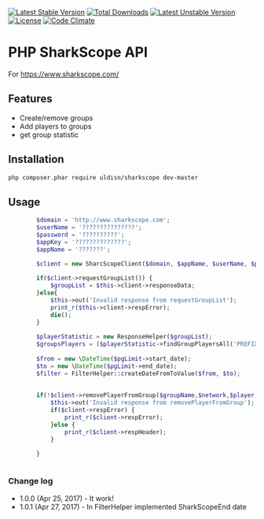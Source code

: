 [![Latest Stable Version](https://poser.pugx.org/uldisn/sharkscope/v/stable)](https://packagist.org/packages/uldisn/sharkscope)
[![Total Downloads](https://poser.pugx.org/uldisn/sharkscope/downloads)](https://packagist.org/packages/uldisn/sharkscope)
[![Latest Unstable Version](https://poser.pugx.org/uldisn/sharkscope/v/unstable)](https://packagist.org/packages/uldisn/sharkscope)
[![License](https://poser.pugx.org/uldisn/sharkscope/license)](https://packagist.org/packages/uldisn/sharkscope)
[![Code Climate](https://codeclimate.com/github/uldisn/sharkscope/badges/gpa.svg)](https://codeclimate.com/github/uldisn/sharkscope)

# PHP SharkScope API  


For https://www.sharkscope.com/

## Features

* Create/remove groups
* Add players to groups
* get group statistic


## Installation
```bash
php composer.phar require uldisn/sharkscope dev-master
```

 

## Usage

```php
        $domain = 'http://www.sharkscope.com';
        $userName = '???????????????';
        $password = '??????????';
        $appKey = '??????????????';
        $appName = '???????';

        $client = new SharcScopeClient($domain, $appName, $userName, $password, $appKey);
        
        if($client->requestGroupList()) {
            $groupList = $this->client->responseData;
        }else{
            $this->out('Invalid response from requestGroupList');
            print_r($this->client->respError);
            die();
        }
                    
        $playerStatistic = new ResponseHelper($groupList);
        $groupsPlayers = ($playerStatistic->findGroupPlayersAll('PREFIX_', '_SUFIX'));
        
        $from = new \DateTime($pgLimit->start_date);
        $to = new \DateTime($pgLimit->end_date);
        $filter = FilterHelper::createDateFromToValue($from, $to);        
                    
                    
        if(!$client->removePlayerFromGroup($groupName,$network,$player,$filter)){
            $this->out('Invalid response from removePlayerFromGroup');
            if($client->respError) {
                print_r($client->respError);
            }else {
                print_r($client->respHeader);
            }

        }                    
                    
```

### Change log
 - 1.0.0 (Apr 25, 2017) - It work!
 - 1.0.1 (Apr 27, 2017) - In FilterHelper implemented SharkScopeEnd date
